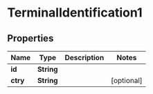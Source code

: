 

# TerminalIdentification1

## Properties

Name | Type | Description | Notes
------------ | ------------- | ------------- | -------------
**id** | **String** |  | 
**ctry** | **String** |  |  [optional]



